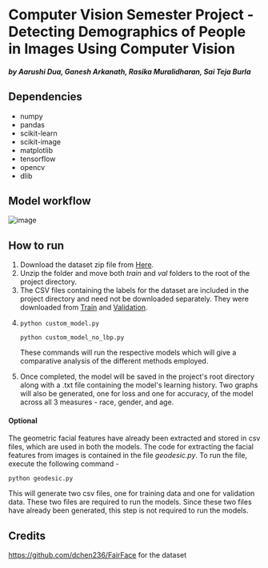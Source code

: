 # Computer Vision Semester Project - Detecting Demographics of People in Images Using Computer Vision  
##### by Aarushi Dua, Ganesh Arkanath, Rasika Muralidharan, Sai Teja Burla

## Dependencies
<ul>
  <li>numpy</li>
  <li>pandas</li>
  <li>scikit-learn</li>
  <li>scikit-image</li>
  <li>matplotlib</li>
  <li>tensorflow</li>
  <li>opencv</li>
  <li>dlib</li>
</ul>

## Model workflow

![image](https://github.com/aaru9dua/Computer-vision/assets/46483403/713a10af-6c6e-4e1a-a0c4-4a3d19979745)

## How to run
<ol>
  <li> Download the dataset zip file from <a href="https://drive.google.com/file/d/1Z1RqRo0_JiavaZw2yzZG6WETdZQ8qX86/view">Here</a>.</li>
  <li> Unzip the folder and move both <i>train</i> and <i>val</i> folders to the root of the project directory.</li>
  <li> The CSV files containing the labels for the dataset are included in the project directory and need not be downloaded separately. They were downloaded from <a href="https://drive.google.com/file/d/1i1L3Yqwaio7YSOCj7ftgk8ZZchPG7dmH/view">Train</a> and <a href="https://drive.google.com/file/d/1wOdja-ezstMEp81tX1a-EYkFebev4h7D/view">Validation</a>.</li>
  
  <li>
  
  ``` python custom_model.py ```
  
  ``` python custom_model_no_lbp.py ```
  
  These commands will run the respective models which will give a comparative analysis of the different methods employed.
  </li>
  
  <li> Once completed, the model will be saved in the project's root directory along with a .txt file containing the model's learning history. Two graphs will also be generated, one for loss and one for accuracy, of the model across all 3 measures - race, gender, and age.</li>
</ol>

#### Optional
The geometric facial features have already been extracted and stored in csv files, which are used in both the models. The code for extracting the facial features from images is contained in the file _geodesic.py_. To run the file, execute the following command -

``` python geodesic.py ```

This will generate two csv files, one for training data and one for validation data. These two files are required to run the models. Since these two files have already been generated, this step is not required to run the models.


## Credits
https://github.com/dchen236/FairFace for the dataset
